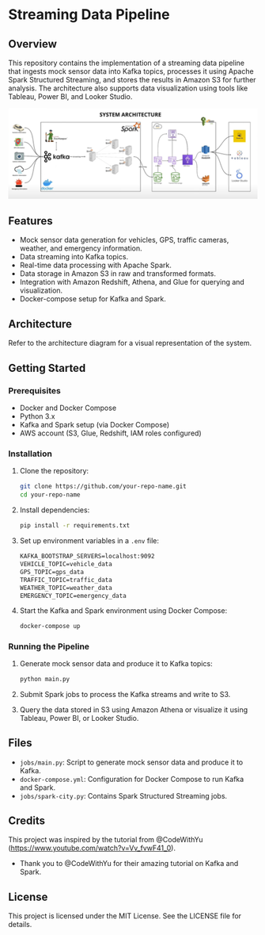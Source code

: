 # Streaming Data Pipeline

## Overview
This repository contains the implementation of a streaming data pipeline that ingests mock sensor data into Kafka topics, processes it using Apache Spark Structured Streaming, and stores the results in Amazon S3 for further analysis. The architecture also supports data visualization using tools like Tableau, Power BI, and Looker Studio.

![System Architecture](SystemArch.png)

## Features
- Mock sensor data generation for vehicles, GPS, traffic cameras, weather, and emergency information.
- Data streaming into Kafka topics.
- Real-time data processing with Apache Spark.
- Data storage in Amazon S3 in raw and transformed formats.
- Integration with Amazon Redshift, Athena, and Glue for querying and visualization.
- Docker-compose setup for Kafka and Spark.

## Architecture
Refer to the architecture diagram for a visual representation of the system.

## Getting Started

### Prerequisites
- Docker and Docker Compose
- Python 3.x
- Kafka and Spark setup (via Docker Compose)
- AWS account (S3, Glue, Redshift, IAM roles configured)

### Installation
1. Clone the repository:
   ```bash
   git clone https://github.com/your-repo-name.git
   cd your-repo-name
   ```

2. Install dependencies:
   ```bash
   pip install -r requirements.txt
   ```

3. Set up environment variables in a `.env` file:
   ```
   KAFKA_BOOTSTRAP_SERVERS=localhost:9092
   VEHICLE_TOPIC=vehicle_data
   GPS_TOPIC=gps_data
   TRAFFIC_TOPIC=traffic_data
   WEATHER_TOPIC=weather_data
   EMERGENCY_TOPIC=emergency_data
   ```

4. Start the Kafka and Spark environment using Docker Compose:
   ```bash
   docker-compose up
   ```

### Running the Pipeline
1. Generate mock sensor data and produce it to Kafka topics:
   ```bash
   python main.py
   ```

2. Submit Spark jobs to process the Kafka streams and write to S3.

3. Query the data stored in S3 using Amazon Athena or visualize it using Tableau, Power BI, or Looker Studio.

## Files
- `jobs/main.py`: Script to generate mock sensor data and produce it to Kafka.
- `docker-compose.yml`: Configuration for Docker Compose to run Kafka and Spark.
- `jobs/spark-city.py`: Contains Spark Structured Streaming jobs.

## Credits

This project was inspired by the tutorial from @CodeWithYu (https://www.youtube.com/watch?v=Vv_fvwF41_0).  
- Thank you to @CodeWithYu for their amazing tutorial on Kafka and Spark.

## License
This project is licensed under the MIT License. See the LICENSE file for details.